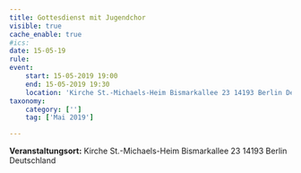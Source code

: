 ```yaml
---
title: Gottesdienst mit Jugendchor
visible: true
cache_enable: true
#ics: 
date: 15-05-19
rule: 
event:
	start: 15-05-2019 19:00
	end: 15-05-2019 19:30
	location: 'Kirche St.-Michaels-Heim Bismarkallee 23 14193 Berlin Deutschland'
taxonomy:
	category: ['']
	tag: ['Mai 2019']

---
```




**Veranstaltungsort:** Kirche St.-Michaels-Heim
Bismarkallee 23
14193 Berlin
Deutschland

